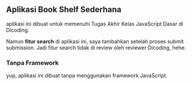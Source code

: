 ## Aplikasi Book Shelf Sederhana

aplikasi ini dibuat untuk memenuhi Tugas Akhir Kelas JavaScript Dasar di Dicoding.

Namun **fitur search** di aplikasi ini, saya tambahkan setelah proses submit submission. Jadi fitur search tidak di review oleh reviewer Dicoding, hehe.


### Tanpa Framework
yup, aplikasi ini dibuat tanpa menggunakan framework JavaScript.
